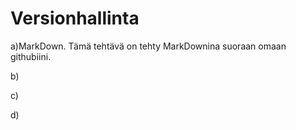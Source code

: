 # Versionhallinta

a)MarkDown. Tämä tehtävä on tehty MarkDownina suoraan omaan githubiini.

b)

c)

d)
